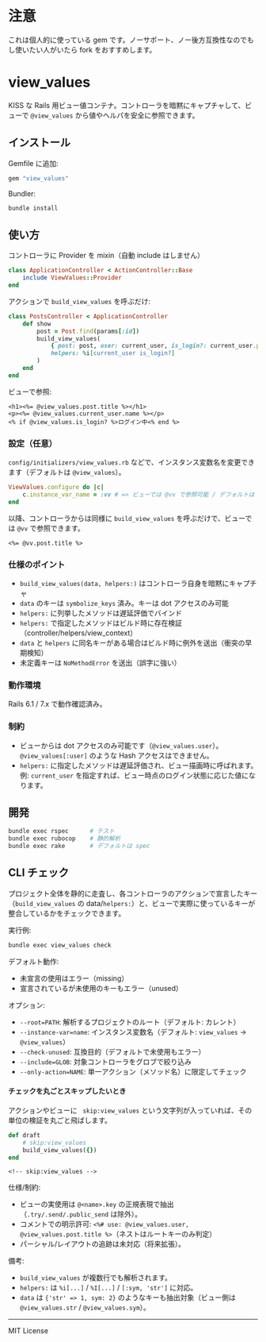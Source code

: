 # 注意

これは個人的に使っている gem です。ノーサポート、ノー後方互換性なのでもし使いたい人がいたら fork をおすすめします。

# view_values

KISS な Rails 用ビュー値コンテナ。コントローラを暗黙にキャプチャして、ビューで `@view_values` から値やヘルパを安全に参照できます。

## インストール

Gemfile に追加:

```rb
gem "view_values"
```

Bundler:

```bash
bundle install
```

## 使い方

コントローラに Provider を mixin（自動 include はしません）

```rb
class ApplicationController < ActionController::Base
	include ViewValues::Provider
end
```

アクションで `build_view_values` を呼ぶだけ:

```rb
class PostsController < ApplicationController
	def show
		post = Post.find(params[:id])
		build_view_values(
			{ post: post, user: current_user, is_login?: current_user.present? },
			helpers: %i[current_user is_login?]
		)
	end
end
```

ビューで参照:

```erb
<h1><%= @view_values.post.title %></h1>
<p><%= @view_values.current_user.name %></p>
<% if @view_values.is_login? %>ログイン中<% end %>
```

### 設定（任意）

`config/initializers/view_values.rb` などで、インスタンス変数名を変更できます（デフォルトは `@view_values`）。

```rb
ViewValues.configure do |c|
	c.instance_var_name = :vv # => ビューでは @vv で参照可能 / デフォルトは :view_values
end
```

以降、コントローラからは同様に `build_view_values` を呼ぶだけで、ビューでは `@vv` で参照できます。

```erb
<%= @vv.post.title %>
```

### 仕様のポイント

- `build_view_values(data, helpers:)` はコントローラ自身を暗黙にキャプチャ
- `data` のキーは `symbolize_keys` 済み。キーは dot アクセスのみ可能
- `helpers:` に列挙したメソッドは遅延評価でバインド
- `helpers:` で指定したメソッドはビルド時に存在検証（controller/helpers/view_context）
- `data` と `helpers` に同名キーがある場合はビルド時に例外を送出（衝突の早期検知）
- 未定義キーは `NoMethodError` を送出（誤字に強い）

### 動作環境

Rails 6.1 / 7.x で動作確認済み。

### 制約

- ビューからは dot アクセスのみ可能です（`@view_values.user`）。
  `@view_values[:user]` のような Hash アクセスはできません。
- `helpers:` に指定したメソッドは遅延評価され、ビュー描画時に呼ばれます。
  例: `current_user` を指定すれば、ビュー時点のログイン状態に応じた値になります。

## 開発

```bash
bundle exec rspec      # テスト
bundle exec rubocop    # 静的解析
bundle exec rake       # デフォルトは spec
```

## CLI チェック

プロジェクト全体を静的に走査し、各コントローラのアクションで宣言したキー（`build_view_values` の data/`helpers:`）と、ビューで実際に使っているキーが整合しているかをチェックできます。

実行例:

```bash
bundle exec view_values check
```

デフォルト動作:

- 未宣言の使用はエラー（missing）
- 宣言されているが未使用のキーもエラー（unused）

オプション:

- `--root=PATH`: 解析するプロジェクトのルート（デフォルト: カレント）
- `--instance-var=name`: インスタンス変数名（デフォルト: `view_values` → `@view_values`）
- `--check-unused`: 互換目的（デフォルトで未使用もエラー）
- `--include=GLOB`: 対象コントローラをグロブで絞り込み
- `--only-action=NAME`: 単一アクション（メソッド名）に限定してチェック

#### チェックを丸ごとスキップしたいとき

アクションやビューに ` skip:view_values` という文字列が入っていれば、その単位の検証を丸ごと飛ばします。

```rb
def draft
	# skip:view_values
	build_view_values({})
end
```

```erb
<!-- skip:view_values -->
```

仕様/制約:

- ビューの実使用は `@<name>.key` の正規表現で抽出（`.try/.send/.public_send` は除外）。
- コメントでの明示許可: `<%# use: @view_values.user, @view_values.post.title %>`（ネストはルートキーのみ判定）
- パーシャル/レイアウトの追跡は未対応（将来拡張）。

備考:

- `build_view_values` が複数行でも解析されます。
- `helpers:` は `%i[...]` / `%I[...]` / `[:sym, 'str']` に対応。
- `data` は `{'str' => 1, sym: 2}` のようなキーも抽出対象（ビュー側は `@view_values.str` / `@view_values.sym`）。

---

MIT License
